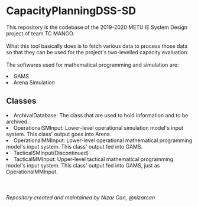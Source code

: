 # CapacityPlanningDSS-SD
<p>This repository is the codebase of the 2019-2020 METU IE System Design project of team TC MANGO.
<br /><br />What this tool basically does is to fetch various data to process those data so that they can be 
used for the project's two-levelled capacity evaluation.<br /><br />The softwares used for mathematical 
programming and simulation are:</p>
<li>GAMS
<li>Arena Simulation

<h2>Classes</h2>
<li>ArchivalDatabase: The class that are used to hold information and to be archived.
<li>OperationalSMInput: Lower-level operational simulation model's input system. This class' output goes  into Arena.
<li>OperationalMMInput: Lower-level operational mathematical programming model's input system. This class' output fed into GAMS.
<li>TacticalSMInput(Discontinued)
<li>TacticalMMInput: Upper-level tactical mathematical programming model's input system. This class' output fed into GAMS, just as OperationalMMInput.
<br /><br /><br />
<h6>Repository created and maintained by Nizar Can, @nizarcan</h6>

